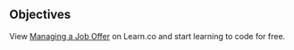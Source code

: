## Objectives

<p class='util--hide'>View <a href='https://learn.co/lessons/managing-a-job-offer'>Managing a Job Offer</a> on Learn.co and start learning to code for free.</p>
